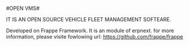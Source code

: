 #OPEN VMS#

IT IS AN OPEN SOURCE VEHICLE FLEET MANAGEMENT SOFTEARE.

Developed on Frappe Framework.
It is an module of erpnext.
for more information, please visite fowlowing url:
https://github.com/frappe/frappe
